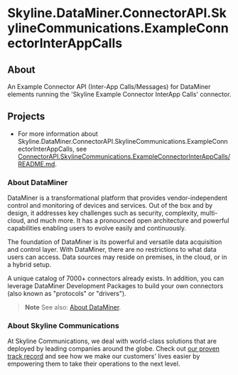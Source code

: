 # Skyline.DataMiner.ConnectorAPI.SkylineCommunications.ExampleConnectorInterAppCalls

## About

An Example Connector API (Inter-App Calls/Messages) for DataMiner elements running the 'Skyline Example Connector InterApp Calls' connector.

## Projects

* For more information about Skyline.DataMiner.ConnectorAPI.SkylineCommunications.ExampleConnectorInterAppCalls, see [ConnectorAPI.SkylineCommunications.ExampleConnectorInterAppCalls/README.md](ConnectorAPI.SkylineCommunications.ExampleConnectorInterAppCalls/README.md).

### About DataMiner

DataMiner is a transformational platform that provides vendor-independent control and monitoring of devices and services. Out of the box and by design, it addresses key challenges such as security, complexity, multi-cloud, and much more. It has a pronounced open architecture and powerful capabilities enabling users to evolve easily and continuously.

The foundation of DataMiner is its powerful and versatile data acquisition and control layer. With DataMiner, there are no restrictions to what data users can access. Data sources may reside on premises, in the cloud, or in a hybrid setup.

A unique catalog of 7000+ connectors already exists. In addition, you can leverage DataMiner Development Packages to build your own connectors (also known as "protocols" or "drivers").

> **Note**
> See also: [About DataMiner](https://aka.dataminer.services/about-dataminer).

### About Skyline Communications

At Skyline Communications, we deal with world-class solutions that are deployed by leading companies around the globe. Check out [our proven track record](https://aka.dataminer.services/about-skyline) and see how we make our customers' lives easier by empowering them to take their operations to the next level.

<!-- Uncomment below and add more info to provide more information about how to use this package. -->
<!-- ## Getting Started -->
